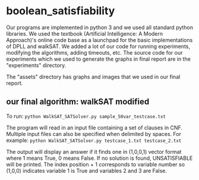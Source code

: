 # boolean_satisfiability

Our programs are implemented in python 3 and we used all standard python libraries. We used the textbook (Artificial Intelligence: A Modern Approach)'s online code base as a launchpad for the basic implementations of DPLL and walkSAT. We added a lot of our code for running experiments, modifying the algorithms, adding timeouts, etc. The source code for our experiments which we used to generate the graphs in final report are in the "experiments" directory.

The "assets" directory has graphs and images that we used in our final report.

## our final algorithm: walkSAT modified
To run:
```python WalkSAT_SATSolver.py sample_50var_testcase.txt```

The program will read in an input file containing a set of clauses in CNF. Multiple input files can also be specified when delimited by spaces. For example: ```python WalkSAT_SATSolver.py testcase_1.txt testcase_2.txt```


The output will display an answer if it finds one in (1,0,0,1) vector format where 1 means True, 0 means False. If no solution is found, UNSATISFIABLE will be printed. The index position + 1 corresponds to variable number so (1,0,0) indicates variable 1 is True and variables 2 and 3 are False.
